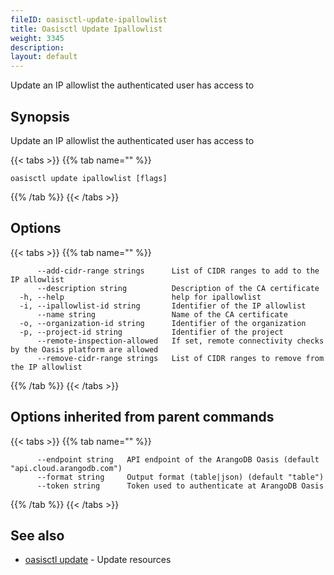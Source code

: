 ```yaml
---
fileID: oasisctl-update-ipallowlist
title: Oasisctl Update Ipallowlist
weight: 3345
description: 
layout: default
---
```

Update an IP allowlist the authenticated user has access to

## Synopsis

Update an IP allowlist the authenticated user has access to

{{< tabs >}}
{{% tab name="" %}}
```
oasisctl update ipallowlist [flags]
```
{{% /tab %}}
{{< /tabs >}}

## Options

{{< tabs >}}
{{% tab name="" %}}
```
      --add-cidr-range strings      List of CIDR ranges to add to the IP allowlist
      --description string          Description of the CA certificate
  -h, --help                        help for ipallowlist
  -i, --ipallowlist-id string       Identifier of the IP allowlist
      --name string                 Name of the CA certificate
  -o, --organization-id string      Identifier of the organization
  -p, --project-id string           Identifier of the project
      --remote-inspection-allowed   If set, remote connectivity checks by the Oasis platform are allowed
      --remove-cidr-range strings   List of CIDR ranges to remove from the IP allowlist
```
{{% /tab %}}
{{< /tabs >}}

## Options inherited from parent commands

{{< tabs >}}
{{% tab name="" %}}
```
      --endpoint string   API endpoint of the ArangoDB Oasis (default "api.cloud.arangodb.com")
      --format string     Output format (table|json) (default "table")
      --token string      Token used to authenticate at ArangoDB Oasis
```
{{% /tab %}}
{{< /tabs >}}

## See also

* [oasisctl update]()	 - Update resources

